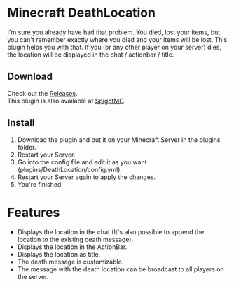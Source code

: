 # Minecraft DeathLocation
I'm sure you already have had that problem. You died, lost your items, but you can't remember exactly where you died and your items will be lost.
This plugin helps you with that.
If you (or any other player on your server) dies, the location will be displayed in the chat / actionbar / title.

## Download
Check out the [Releases](https://github.com/Xitee1/DeathLocation/releases).<br>
This plugin is also available at [SpigotMC](https://www.spigotmc.org/resources/deathlocation.96051/).

## Install
1. Download the plugin and put it on your Minecraft Server in the plugins folder.
2. Restart your Server.
3. Go into the config file and edit it as you want (plugins/DeathLocation/config.yml).
4. Restart your Server again to apply the changes.
5. You're finished!

# Features
- Displays the location in the chat (It's also possible to append the location to the existing death message).
- Displays the location in the ActionBar.
- Displays the location as title.
- The death message is customizable.
- The message with the death location can be broadcast to all players on the server.
